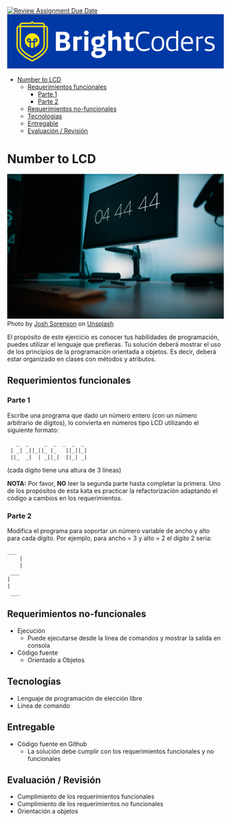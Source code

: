 [![Review Assignment Due Date](https://classroom.github.com/assets/deadline-readme-button-24ddc0f5d75046c5622901739e7c5dd533143b0c8e959d652212380cedb1ea36.svg)](https://classroom.github.com/a/fM12pwCY)
![BrightCoders Logo](img/logo-bc.png)

- [Number to LCD](#number-to-lcd)
  - [Requerimientos funcionales](#requerimientos-funcionales)
    - [Parte 1](#parte-1)
    - [Parte 2](#parte-2)
  - [Requerimientos no-funcionales](#requerimientos-no-funcionales)
  - [Tecnologías](#tecnologías)
  - [Entregable](#entregable)
  - [Evaluación / Revisión](#evaluación--revisión)

# Number to LCD

![cover](img/cover.jpg)
<span>Photo by <a href="https://unsplash.com/@joshsorenson?utm_source=unsplash&amp;utm_medium=referral&amp;utm_content=creditCopyText">Josh Sorenson</a> on <a href="https://unsplash.com/s/photos/lcd-digit?utm_source=unsplash&amp;utm_medium=referral&amp;utm_content=creditCopyText">Unsplash</a></span>

El propósito de este ejercicio es conocer tus habilidades de programación, puedes utilizar el lenguaje que prefieras. Tu solución deberá mostrar el uso de los principios de la programación orientada a objetos. Es decir, deberá estar organizado en clases con métodos y atributos.

## Requerimientos funcionales

### Parte 1

Escribe una programa que dado un número entero (con un número arbitrario de dígitos), lo convierta en números tipo LCD utilizando el siguiente formato:

```
   _  _     _  _  _  _  _  
 | _| _||_||_ |_   ||_||_|  
 ||_  _|  | _||_|  ||_| _|  
 ```
(cada digito tiene una altura de 3 líneas)

**NOTA:** Por favor, **NO** leer la segunda parte hasta completar la primera. Uno de los propósitos de esta kata es practicar la refactorización adaptando el código a cambios en los requerimientos.

### Parte 2

Modifica el programa para soportar un número variable de ancho y alto para cada dígito.
Por ejemplo, para ancho = 3 y alto = 2 el dígito 2 sería:

```
___
    |
    |
 ___
|
|
 ___
 ```

## Requerimientos no-funcionales
- Ejecución
  - Puede ejecutarse desde la linea de comandos y mostrar la salida en consola
- Código fuente
  - Orientado a Objetos
  
## Tecnologías

- Lenguaje de programación de elección libre
- Línea de comando

## Entregable

- Código fuente en Github
  - La solución debe cumplir con los requerimientos funcionales y no funcionales
  
## Evaluación / Revisión

- Cumplimiento de los requerimientos funcionales
- Cumplimiento de los requerimientos no funcionales
- Orientación a objetos
